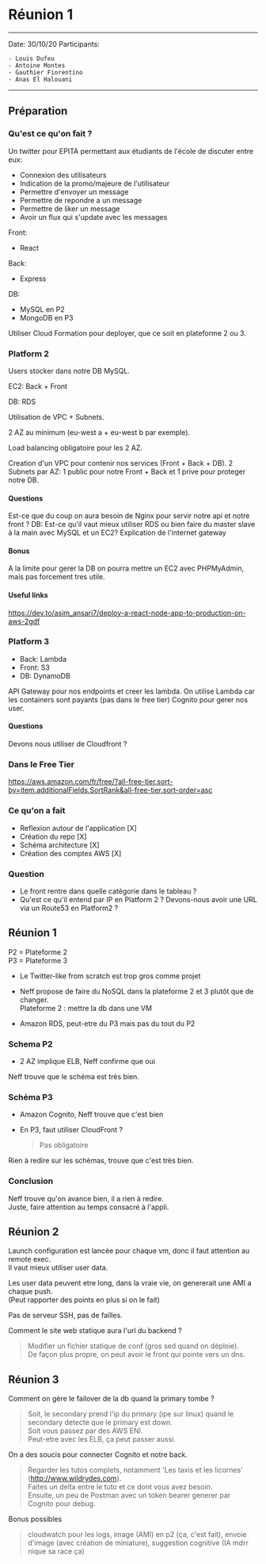 # Réunion 1

---
Date: 30/10/20
Participants:

    - Louis Dufeu
    - Antoine Montes
    - Gauthier Fiorentino
    - Anas El Halouani

---

## Préparation

### Qu'est ce qu'on fait ?

Un twitter pour EPITA permettant aux étudiants de l'école de discuter entre eux:

- Connexion des utilisateurs
- Indication de la promo/majeure de l'utilisateur
- Permettre d'envoyer un message
- Permettre de repondre a un message
- Permettre de liker un message
- Avoir un flux qui s'update avec les messages

Front:

- React

Back:

- Express

DB:

- MySQL en P2
- MongoDB en P3

Utiliser Cloud Formation pour deployer, que ce soit en plateforme 2 ou 3.

### Platform 2

Users stocker dans notre DB MySQL.

EC2: Back + Front

DB: RDS

Utilisation de VPC + Subnets.

2 AZ au minimum (eu-west a + eu-west b par exemple).

Load balancing obligatoire pour les 2 AZ.

Creation d'un VPC pour contenir nos services (Front + Back + DB).
2 Subnets par AZ: 1 public pour notre Front + Back et 1 prive pour proteger notre DB.

#### Questions

Est-ce que du coup on aura besoin de Nginx pour servir notre api et notre front ?
DB: Est-ce qu'il vaut mieux utiliser RDS ou bien faire du master slave à la main avec MySQL et un EC2?
Explication de l'internet gateway

#### Bonus

A la limite pour gerer la DB on pourra mettre un EC2 avec PHPMyAdmin, mais pas forcement tres utile.

#### Useful links

https://dev.to/asim_ansari7/deploy-a-react-node-app-to-production-on-aws-2gdf

### Platform 3

- Back: Lambda
- Front: S3
- DB: DynamoDB

API Gateway pour nos endpoints et creer les lambda.
On utilise Lambda car les containers sont payants (pas dans le free tier)
Cognito pour gerer nos user.

#### Questions

Devons nous utiliser de Cloudfront ?

### Dans le Free Tier

https://aws.amazon.com/fr/free/?all-free-tier.sort-by=item.additionalFields.SortRank&all-free-tier.sort-order=asc

### Ce qu'on a fait

- Reflexion autour de l'application [X]
- Création du repo [X]
- Schéma architecture [X]
- Création des comptes AWS [X]

### Question

- Le front rentre dans quelle catégorie dans le tableau ?
- Qu'est ce qu'il entend par IP en Platform 2 ? Devons-nous avoir une URL via un Route53 en Platform2 ?

## Réunion 1

P2 = Plateforme 2\
P3 = Plateforme 3

- Le Twitter-like from scratch est trop gros comme projet

- Neff propose de faire du NoSQL dans la plateforme 2 et 3 plutôt que de changer.\
  Plateforme 2 : mettre la db dans une VM

- Amazon RDS, peut-etre du P3 mais pas du tout du P2

### Schema P2

- 2 AZ implique ELB, Neff confirme que oui

Neff trouve que le schéma est très bien.

### Schéma P3

- Amazon Cognito, Neff trouve que c'est bien

- En P3, faut utiliser CloudFront ?
  > Pas obligatoire

Rien à redire sur les schémas, trouve que c'est très bien.

### Conclusion

Neff trouve qu'on avance bien, il a rien à redire.\
Juste, faire attention au temps consacré à l'appli.

## Réunion 2

Launch configuration est lancée pour chaque vm, donc il faut attention au remote exec.\
Il vaut mieux utiliser user data.

Les user data peuvent etre long, dans la vraie vie, on genererait une AMI a chaque push.\
(Peut rapporter des points en plus si on le fait)

Pas de serveur SSH, pas de failles.

Comment le site web statique aura l'url du backend ?
> Modifier un fichier statique de conf (gros sed quand on déploie).\
> De façon plus propre, on peut avoir le front qui pointe vers un dns.

## Réunion 3

Comment on gère le failover de la db quand la primary tombe ?
> Soit, le secondary prend l'ip du primary (ipe sur linux) quand le secondary detecte que le primary est down.\
> Soit vous passez par des AWS ENI.\
> Peut-etre avec les ELB, ça peut passer aussi.

On a des soucis pour connecter Cognito et notre back.
> Regarder les tutos complets, notamment 'Les taxis et les licornes' (http://www.wildrydes.com).\
> Faites un delta entre le tuto et ce dont vous avez besoin.\
> Ensuite, un peu de Postman avec un token bearer generer par Cognito pour debug.

Bonus possibles
> cloudwatch pour les logs, image (AMI) en p2 (ça, c'est fait), envoie d'image (avec création de miniature), suggestion cognitive (IA mdrr nique sa race ça)
